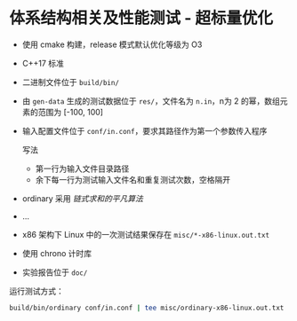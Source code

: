 # 体系结构相关及性能测试 - 超标量优化

- 使用 cmake 构建，release 模式默认优化等级为 O3

- C++17 标准

- 二进制文件位于 `build/bin/`

- 由 `gen-data` 生成的测试数据位于 `res/`，文件名为 `n.in`，n为 2 的幂，数组元素的范围为 [-100, 100]

- 输入配置文件位于 `conf/in.conf`，要求其路径作为第一个参数传入程序

  写法

  - 第一行为输入文件目录路径
  - 余下每一行为测试输入文件名和重复测试次数，空格隔开

- ordinary 采用 *链式求和的平凡算法*

- …

- x86 架构下 Linux 中的一次测试结果保存在 `misc/*-x86-linux.out.txt`

- 使用 chrono 计时库

- 实验报告位于 `doc/`

运行测试方式：

```sh
build/bin/ordinary conf/in.conf | tee misc/ordinary-x86-linux.out.txt
```
